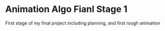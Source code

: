 # Animation Algo Fianl Stage 1
 First stage of my final project including planning, and first rough animation
